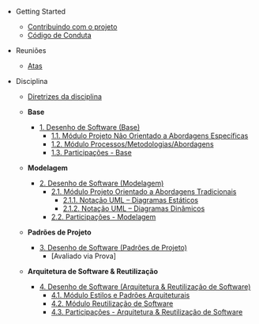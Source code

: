 <!-- docs/_sidebar.md -->

- Getting Started
  - [Contribuindo com o projeto](contribuindo.md)
  - [Código de Conduta](codigo_de_conduta.md)

- Reuniões
  - [Atas](reunioes.md)

- Disciplina
  - [Diretrizes da disciplina](Diretrizes/Diretrizes.md)

  - **Base**
    - [1. Desenho de Software (Base)](Base/1.Base.md)
      - [1.1. Módulo Projeto Não Orientado a Abordagens Específicas](Base/1.1.AbordagemNaoEspecifica.md)
      - [1.2. Módulo Processos/Metodologias/Abordagens](Base/1.2.ProcessosMetodologiasAbordagens.md)
      - [1.3. Participações - Base](Base/1.3.ParticipacoesBase.md)

  - **Modelagem**
    - [2. Desenho de Software (Modelagem)](Modelagem/2.Modelagem.md)
      - [2.1. Módulo Projeto Orientado a Abordagens Tradicionais](Modelagem/2.1.ModelagemTradicional.md)
        - [2.1.1. Notação UML – Diagramas Estáticos](Modelagem/2.1.1.UMLEstaticos.md)
        - [2.1.2. Notação UML – Diagramas Dinâmicos](Modelagem/2.1.2.UMLDinamicos.md)
      - [2.2. Participações - Modelagem](Modelagem/2.2.ParticipacoesModelagem.md)

  - **Padrões de Projeto**
    - [3. Desenho de Software (Padrões de Projeto)](PadroesDeProjeto/3.PadroesDeProjeto.md)
      - [Avaliado via Prova]

  - **Arquitetura de Software & Reutilização**
    - [4. Desenho de Software (Arquitetura & Reutilização de Software)](ArquiteturaReutilizacao/4.ArquiteturaReutilizacao.md)
      - [4.1. Módulo Estilos e Padrões Arquiteturais](ArquiteturaReutilizacao/4.1.PadroesArquiteturais.md)
      - [4.2. Módulo Reutilização de Software](ArquiteturaReutilizacao/4.2.ReutilizacaoDeSoftware.md)
      - [4.3. Participações - Arquitetura & Reutilização de Software](ArquiteturaReutilizacao/4.3.ParticipacoesArqReutilizacao.md)
